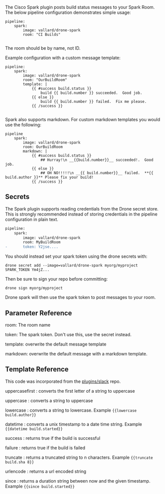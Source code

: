 The Cisco Spark plugin posts build status messages to your Spark Room.  The below pipeline configuration demonstrates simple usage: 

```
pipeline:
	spark:
		image: vallard/drone-spark
		room: "CI Builds"
		
```

The room should be by name, not ID. 

Example configuration with a custom message template:

```
pipeline:
	spark:
		image: vallard/drone-spark
		room: "OurBuildRoom"
		template: |
			{{ #success build.status }}
				build {{ build.number }} succeeded.  Good job.
			{{ else }}
				build {{ build.number }} failed.  Fix me please.
			{{ /success }}
			
```
Spark also supports markdown.  For custom markdown templates you would use the following: 

```
pipeline
	spark:
		image: vallard/drone-spark
		room: OurBuildRoom
		markdown: |
			{{ #success build.status }}
				## Hurray!\n __{{build.number}}__ succeeded!.  Good job.
			{{ else }}
				## OH NO!!!!!\n __{{ build.number}}__ failed.  **{{ build.author }}** Please fix your build!
			{{ /success }}
```

## Secrets
The Spark plugin supports reading credentials from the Drone secret store.  This is strongly recommended instead of storing credentials in the pipeline configuration in plain text. 

```diff
pipeline:
	spark:
		image: vallard/drone-spark
		room: MyBuildRoom
-      	token: Y2jse.... 		
```

You should instead set your spark token using the drone secrets with: 

```
drone secret add --image=vallard/drone-spark myorg/myproject SPARK_TOKEN Ym4jZ...
```
Then be sure to sign your repo before committing: 

```
drone sign myorg/myproject
```

Drone spark will then use the spark token to post messages to your room. 

## Parameter Reference
room: The room name 

token:  The spark token.  Don't use this, use the secret instead. 

template: overwrite the default message template

markdown: overwrite the default message with a markdown template. 

## Template Reference

This code was incorporated from the [plugins/slack](https://github.com/drone-plugins/drone-slack) repo. 

uppercasefirst
: converts the first letter of a string to uppercase

uppercase
: converts a string to uppercase

lowercase
: converts a string to lowercase. Example `{{lowercase build.author}}`

datetime
: converts a unix timestamp to a date time string. Example `{{datetime build.started}}`

success
: returns true if the build is successful

failure
: returns true if the build is failed

truncate
: returns a truncated string to n characters. Example `{{truncate build.sha 8}}`

urlencode
: returns a url encoded string

since
: returns a duration string between now and the given timestamp. Example `{{since build.started}}`
